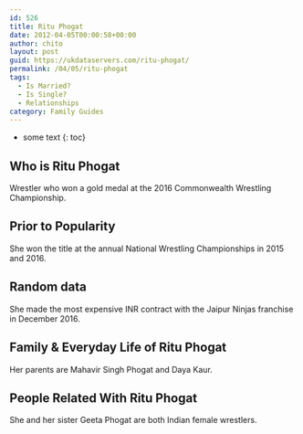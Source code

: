 ```yaml
---
id: 526
title: Ritu Phogat
date: 2012-04-05T00:00:58+00:00
author: chito
layout: post
guid: https://ukdataservers.com/ritu-phogat/
permalink: /04/05/ritu-phogat
tags:
  - Is Married?
  - Is Single?
  - Relationships
category: Family Guides
---
```


* some text
{: toc}
          
          
## Who is  Ritu Phogat
                  
                  
                  
Wrestler who won a gold medal at the 2016 Commonwealth Wrestling Championship. 
                  
                
                
                
## Prior to Popularity 
                  
                  
                  
She won the title at the annual National Wrestling Championships in 2015 and 2016.
                  
                
                
                
## Random data 
                  
                  
                  
She made the most expensive INR contract with the Jaipur Ninjas franchise in December 2016.
                  
                
                
                
## Family & Everyday Life of Ritu Phogat
                  
                  
                  
Her parents are Mahavir Singh Phogat and Daya Kaur.
                  
                
                
                
## People Related With  Ritu Phogat
                  
                  
                  
She and her sister Geeta Phogat are both Indian female wrestlers.
                  
                
              
            
          
          
          
    
    
  
